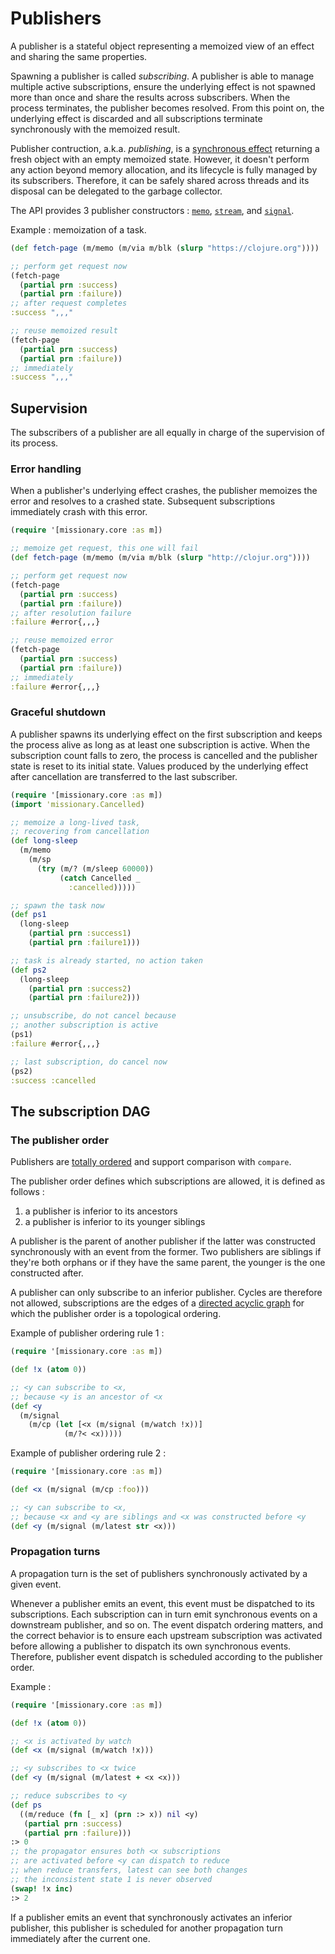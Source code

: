 # Publishers

A publisher is a stateful object representing a memoized view of an effect and sharing the same properties.

Spawning a publisher is called *subscribing*. A publisher is able to manage multiple active subscriptions, ensure
the underlying effect is not spawned more than once and share the results across subscribers. When the process
terminates, the publisher becomes resolved. From this point on, the underlying effect is discarded and all
subscriptions terminate synchronously with the memoized result.

Publisher contruction, a.k.a. *publishing*, is a [synchronous effect](/core-principles.html#synchronous-effects)
returning a fresh object with an empty memoized state. However, it doesn't perform any action beyond memory allocation,
and its lifecycle is fully managed by its subscribers. Therefore, it can be safely shared across threads and its
disposal can be delegated to the garbage collector.

The API provides 3 publisher constructors : [`memo`](/api/missionary.core/memo.html), [`stream`](/api/missionary.core/stream.html),
and [`signal`](/api/missionary.core/signal.html).

Example : memoization of a task.
```clojure
(def fetch-page (m/memo (m/via m/blk (slurp "https://clojure.org"))))

;; perform get request now
(fetch-page
  (partial prn :success)
  (partial prn :failure))
;; after request completes
:success ",,,"

;; reuse memoized result
(fetch-page
  (partial prn :success)
  (partial prn :failure))
;; immediately
:success ",,,"
```

## Supervision
The subscribers of a publisher are all equally in charge of the supervision of its process.

### Error handling
When a publisher's underlying effect crashes, the publisher memoizes the error and resolves to a crashed state.
Subsequent subscriptions immediately crash with this error.

```clojure
(require '[missionary.core :as m])

;; memoize get request, this one will fail
(def fetch-page (m/memo (m/via m/blk (slurp "http://clojur.org"))))

;; perform get request now
(fetch-page
  (partial prn :success)
  (partial prn :failure))
;; after resolution failure
:failure #error{,,,}

;; reuse memoized error
(fetch-page
  (partial prn :success)
  (partial prn :failure))
;; immediately
:failure #error{,,,}
```

### Graceful shutdown
A publisher spawns its underlying effect on the first subscription and keeps the process alive as long as at least one
subscription is active. When the subscription count falls to zero, the process is cancelled and the publisher state is
reset to its initial state. Values produced by the underlying effect after cancellation are transferred to the last
subscriber.

```clojure
(require '[missionary.core :as m])
(import 'missionary.Cancelled)

;; memoize a long-lived task,
;; recovering from cancellation
(def long-sleep
  (m/memo
    (m/sp
      (try (m/? (m/sleep 60000))
           (catch Cancelled _
             :cancelled)))))

;; spawn the task now
(def ps1
  (long-sleep
    (partial prn :success1)
    (partial prn :failure1)))

;; task is already started, no action taken
(def ps2
  (long-sleep
    (partial prn :success2)
    (partial prn :failure2)))

;; unsubscribe, do not cancel because
;; another subscription is active
(ps1)
:failure #error{,,,}

;; last subscription, do cancel now
(ps2)
:success :cancelled
```

## The subscription DAG

### The publisher order
Publishers are [totally ordered](https://en.wikipedia.org/wiki/Total_order) and support comparison with `compare`.

The publisher order defines which subscriptions are allowed, it is defined as follows :
1. a publisher is inferior to its ancestors
2. a publisher is inferior to its younger siblings

A publisher is the parent of another publisher if the latter was constructed synchronously with an event from the
former. Two publishers are siblings if they're both orphans or if they have the same parent, the younger is the one
constructed after.

A publisher can only subscribe to an inferior publisher. Cycles are therefore not allowed, subscriptions are the edges
of a [directed acyclic graph](https://en.wikipedia.org/wiki/Directed_acyclic_graph) for which the publisher order is
a topological ordering.

Example of publisher ordering rule 1 :
```clojure
(require '[missionary.core :as m])

(def !x (atom 0))

;; <y can subscribe to <x,
;; because <y is an ancestor of <x
(def <y
  (m/signal
    (m/cp (let [<x (m/signal (m/watch !x))]
            (m/?< <x)))))
```

Example of publisher ordering rule 2 :
```clojure
(require '[missionary.core :as m])

(def <x (m/signal (m/cp :foo)))

;; <y can subscribe to <x,
;; because <x and <y are siblings and <x was constructed before <y
(def <y (m/signal (m/latest str <x)))
```

### Propagation turns
A propagation turn is the set of publishers synchronously activated by a given event.

Whenever a publisher emits an event, this event must be dispatched to its subscriptions. Each subscription can in turn
emit synchronous events on a downstream publisher, and so on. The event dispatch ordering matters, and the correct
behavior is to ensure each upstream subscription was activated before allowing a publisher to dispatch its own
synchronous events. Therefore, publisher event dispatch is scheduled according to the publisher order.

Example :
```clojure
(require '[missionary.core :as m])

(def !x (atom 0))

;; <x is activated by watch
(def <x (m/signal (m/watch !x)))

;; <y subscribes to <x twice
(def <y (m/signal (m/latest + <x <x)))

;; reduce subscribes to <y
(def ps
  ((m/reduce (fn [_ x] (prn :> x)) nil <y)
   (partial prn :success)
   (partial prn :failure)))
:> 0
;; the propagator ensures both <x subscriptions
;; are activated before <y can dispatch to reduce
;; when reduce transfers, latest can see both changes
;; the inconsistent state 1 is never observed
(swap! !x inc)
:> 2
```

If a publisher emits an event that synchronously activates an inferior publisher, this publisher is scheduled for
another propagation turn immediately after the current one.